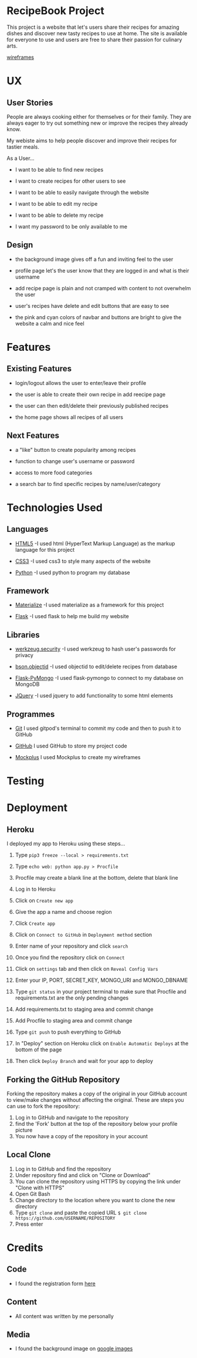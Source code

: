 # RecipeBook Project
This project is a website that let's users share their recipes for amazing
dishes and discover new tasty recipes to use at home. The site is available 
for everyone to use and users are free to share their passion for culinary arts.

[wireframes](https://github.com/kordianbird/RECIPEBOOK/tree/main/wireframes)

# UX

## User Stories
People are always cooking either for themselves or for their family. They are
always eager to try out something new or improve the recipes they already know.

My webiste aims to help people discover and improve their recipes for tastier meals.

As a User...

* I want to be able to find new recipes

* I want to create recipes for other users to see

* I want to be able to easily navigate through the website

* I want to be able to edit my recipe

* I want to be able to delete my recipe

* I want my password to be only available to me 

## Design

* the background image gives off a fun and inviting feel to the user

* profile page let's the user know that they are logged in and what is their username

* add recipe page is plain and not cramped with content to not overwhelm the user

* user's recipes have delete and edit buttons that are easy to see

* the pink and cyan colors of navbar and buttons are bright to give the website a calm and nice feel

# Features

## Existing Features

* login/logout allows the user to enter/leave their profile

* the user is able to create their own recipe in add reecipe page

* the user can then edit/delete their previously published recipes

* the home page shows all recipes of all users

## Next Features

* a "like" button to create popularity among recipes

* function to change user's username or password

* access to more food categories

* a search bar to find specific recipes by name/user/category

# Technologies Used

## Languages

* [HTML5](https://en.wikipedia.org/wiki/HTML)
-I used html (HyperText Markup Language) as the markup language for this project

* [CSS3](https://en.wikipedia.org/wiki/CSS)
-I used css3 to style many aspects of the website

* [Python](https://en.wikipedia.org/wiki/Python_(programming_language))
-I used python to program my database

## Framework

* [Materialize](https://materializecss.com/)
-I used materialize as a framework for this project

* [Flask](https://flask.palletsprojects.com/en/2.0.x/)
-I used flask to help me build my website

## Libraries

* [werkzeug.security](https://werkzeug.palletsprojects.com/en/2.0.x/utils/?highlight=security#module-werkzeug.security)
-I used werkzeug to hash user's passwords for privacy

* [bson.objectid](https://docs.mongodb.com/manual/reference/method/ObjectId/)
-I used objectid to edit/delete recipes from database

* [Flask-PyMongo](https://flask-pymongo.readthedocs.io/en/latest/)
-I used flask-pymongo to connect to my database on MongoDB

* [JQuery](https://en.wikipedia.org/wiki/JQuery)
-I used jquery to add functionality to some html elements

## Programmes

* [Git](https://git-scm.com/)
 I used gitpod's terminal to commit my code and then to push it to GitHub

* [GitHub](https://github.com/)
 I used GitHub to store my project code

* [Mockplus](https://www.mockplus.com/)
 I used Mockplus to create my wireframes

# Testing


# Deployment

## Heroku

I deployed my app to Heroku using these steps...

1. Type `pip3 freeze --local > requirements.txt`

2. Type `echo web: python app.py > Procfile`

3. Procfile may create a blank line at the bottom, delete that blank line

4. Log in to Heroku

5. Click on `Create new app`

6. Give the app a name and choose region

7. Click `Create app`

8. Click on `Connect to GitHub` in `Deployment method` section

9. Enter name of your repository and click `search`

10. Once you find the repository click on `Connect`

11. Click on `settings` tab and then click on `Reveal Config Vars`

12. Enter your IP, PORT, SECRET_KEY, MONGO_URI and MONGO_DBNAME

13. Type `git status` in your project terminal to make sure that Procfile and requirements.txt are the only pending changes

14. Add requirements.txt to staging area and commit change

15. Add Procfile to staging area and commit change

16. Type `git push` to push everything to GitHub

17. In "Deploy" section on Heroku click on `Enable Automatic Deploys` at the bottom of the page

18. Then click `Deploy Branch` and wait for your app to deploy

## Forking the GitHub Repository

Forking the repository makes a copy of the original in your GitHub account to view/make changes without affecting the original.
These are steps you can use to fork the repository:

1. Log in to GitHub and navigate to the repository
2. find the 'Fork' button at the top of the repository below your profile picture 
3. You now have a copy of the repository in your account

## Local Clone

1. Log in to GitHub and find the repository
2. Under repository find and click on "Clone or Download"
3. You can clone the repository using HTTPS by copying the link under "Clone with HTTPS"
4. Open Git Bash 
5. Change directory to the location where you want to clone the new directory
6. Type `git clone` and paste the copied URL 
`$ git clone https://github.com/USERNAME/REPOSITORY`
7. Press enter

# Credits

## Code

* I found the registration form [here](https://codepen.io/vaskopetrov/pen/amxvrY?editors=1100)

## Content

* All content was written by me personally

## Media

* I found the background image on [google images](https://www.google.com/search?q=hd+food+wallpapers+27%22&tbm=isch&ved=2ahUKEwj475X9icryAhXMGcAKHfcgCZkQ2-cCegQIABAA&oq=hd+food+wallpapers+27%22&gs_lcp=CgNpbWcQAzoFCAAQgAQ6BAgAEB46BggAEAUQHjoGCAAQCBAeUM2cDVi2pw1g_6sNaABwAHgAgAEziAG1AZIBATSYAQCgAQGqAQtnd3Mtd2l6LWltZ8ABAQ&sclient=img&ei=LB4lYfipCsyzgAb3waTICQ&bih=1329&biw=2560#imgrc=1qrb-TsJOxwMRM)